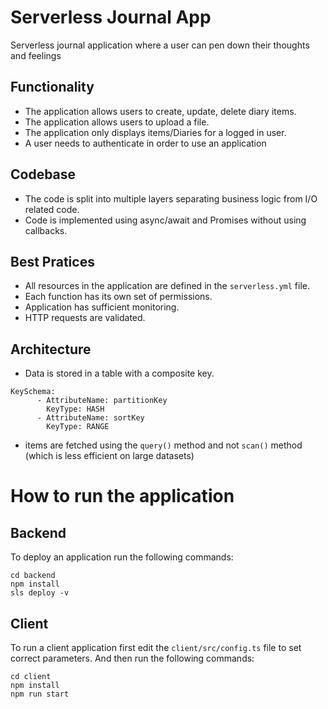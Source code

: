 # Serverless Journal App

Serverless journal application where a user can pen down their thoughts and feelings

## Functionality 

- The application allows users to create, update, delete diary items.
- The application allows users to upload a file. 
- The application only displays items/Diaries for a logged in user.
- A user needs to authenticate in order to use an application

## Codebase

- The code is split into multiple layers separating business logic from I/O related code.
- Code is implemented using async/await and Promises without using callbacks.

## Best Pratices

- All resources in the application are defined in the `serverless.yml` file.
- Each function has its own set of permissions.
- Application has sufficient monitoring.
- HTTP requests are validated.

## Architecture

- Data is stored in a table with a composite key.

```
KeySchema:
      - AttributeName: partitionKey
        KeyType: HASH
      - AttributeName: sortKey
        KeyType: RANGE
```

- items are fetched using the `query()` method and not `scan()` method (which is less efficient on large datasets)


# How to run the application

## Backend

To deploy an application run the following commands:

```
cd backend
npm install
sls deploy -v
```

## Client

To run a client application first edit the `client/src/config.ts` file to set correct parameters. And then run the following commands:

```
cd client
npm install
npm run start
```




